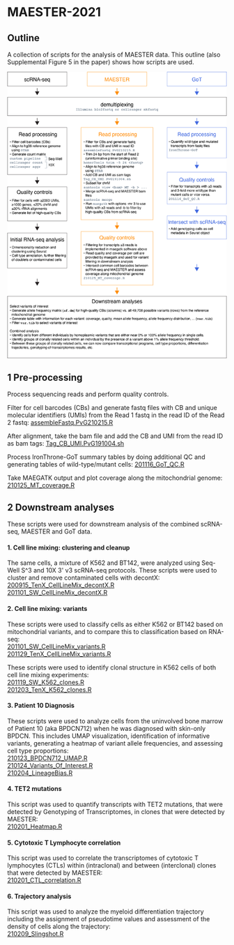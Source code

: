 # MAESTER-2021

## Outline
A collection of scripts for the analysis of MAESTER data. This outline (also Supplemental Figure 5 in the paper) shows how scripts are used.

![outline](0_Auxiliary_files/Figure_S5_pipelines.png)



## 1 Pre-processing
Process sequencing reads and perform quality controls.

Filter for cell barcodes (CBs) and generate fastq files with CB and unique molecular identifiers (UMIs) from the Read 1 fastq in the read ID of the Read 2 fastq:
[assembleFastq.PvG210215.R](1_Pre-processing/assembleFastq.PvG210215.R)

After alignment, take the bam file and add the CB and UMI from the read ID as bam tags:
[Tag_CB_UMI.PvG191004.sh](1_Pre-processing/Tag_CB_UMI.PvG191004.sh)

Process IronThrone-GoT summary tables by doing additional QC and generating tables of wild-type/mutant cells:
[201116_GoT_QC.R](1_Pre-processing/201116_GoT_QC.R)

Take MAEGATK output and plot coverage along the mitochondrial genome:
[210125_MT_coverage.R](1_Pre-processing/210125_MT_coverage.R)



## 2 Downstream analyses
These scripts were used for downstream analysis of the combined scRNA-seq, MAESTER and GoT data.

#### 1. Cell line mixing: clustering and cleanup
The same cells, a mixture of K562 and BT142, were analyzed using Seq-Well S^3 and 10X 3' v3 scRNA-seq protocols. These scripts were used to cluster and remove contaminated cells with decontX:\
[200915_TenX_CellLineMix_decontX.R](2_Downstream_analyses/200915_TenX_CellLineMix_decontX.R)\
[201101_SW_CellLineMix_decontX.R](2_Downstream_analyses/201101_SW_CellLineMix_decontX.R)

#### 2. Cell line mixing: variants
These scripts were used to classify cells as either K562 or BT142 based on mitochondrial variants, and to compare this to classification based on RNA-seq:\
[201101_SW_CellLineMix_variants.R](2_Downstream_analyses/201101_SW_CellLineMix_variants.R)\
[201129_TenX_CellLineMix_variants.R](2_Downstream_analyses/201129_TenX_CellLineMix_variants.R)

These scripts were used to identify clonal structure in K562 cells of both cell line mixing experiments:\
[201119_SW_K562_clones.R](2_Downstream_analyses/201119_SW_K562_clones.R)\
[201203_TenX_K562_clones.R](2_Downstream_analyses/201203_TenX_K562_clones.R)

#### 3. Patient 10 Diagnosis
These scripts were used to analyze cells from the uninvolved bone marrow of Patient 10 (aka BPDCN712) when he was diagnosed with skin-only BPDCN. This includes UMAP visualization, identification of informative variants, generating a heatmap of variant allele frequencies, and assessing cell type proportions:\
[210123_BPDCN712_UMAP.R](2_Downstream_analyses/210123_BPDCN712_UMAP.R)\
[210124_Variants_Of_Interest.R](2_Downstream_analyses/210124_Variants_Of_Interest.R)\
[210204_LineageBias.R](2_Downstream_analyses/210204_LineageBias.R)

#### 4. TET2 mutations
This script was used to quantify transcripts with TET2 mutations, that were detected by Genotyping of Transcriptomes, in clones that were detected by MAESTER:\
[210201_Heatmap.R](2_Downstream_analyses/210201_Heatmap.R)

#### 5. Cytotoxic T Lymphocyte correlation
This script was used to correlate the transcriptomes of cytotoxic T lymphocytes (CTLs) within (intraclonal) and between (interclonal) clones that were detected by MAESTER:\
[210201_CTL_correlation.R](2_Downstream_analyses/210201_CTL_correlation.R)

#### 6. Trajectory analysis
This script was used to analyze the myeloid differentiation trajectory including the assignment of pseudotime values and assessment of the density of cells along the trajectory:\
[210209_Slingshot.R](2_Downstream_analyses/210209_Slingshot.R)





